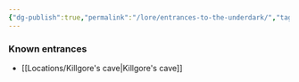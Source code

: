 ```yaml
---
{"dg-publish":true,"permalink":"/lore/entrances-to-the-underdark/","tags":["lore"],"dgShowLocalGraph":true,"noteIcon":"lore","created":"2024-01-05T18:46:22.325+01:00","updated":"2024-01-10T00:14:57.681+01:00"}
---
```



### Known entrances
- [[Locations/Killgore's cave\|Killgore's cave]]